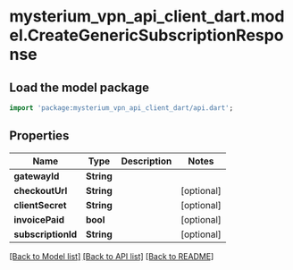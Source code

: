 # mysterium_vpn_api_client_dart.model.CreateGenericSubscriptionResponse

## Load the model package
```dart
import 'package:mysterium_vpn_api_client_dart/api.dart';
```

## Properties
Name | Type | Description | Notes
------------ | ------------- | ------------- | -------------
**gatewayId** | **String** |  | 
**checkoutUrl** | **String** |  | [optional] 
**clientSecret** | **String** |  | [optional] 
**invoicePaid** | **bool** |  | [optional] 
**subscriptionId** | **String** |  | [optional] 

[[Back to Model list]](../README.md#documentation-for-models) [[Back to API list]](../README.md#documentation-for-api-endpoints) [[Back to README]](../README.md)


